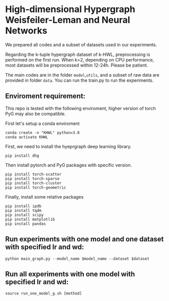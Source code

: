 # High-dimensional Hypergraph Weisfeiler-Leman and Neural Networks

We prepared all codes and a subset of datasets used in our experiments. 

Regarding the k-tuple hypergraph dataset of k-HWL, preprocessing is performed on the first run. When k=2, depending on CPU performance, most datasets will be preprocessed within 12-24h. Please be patient.

The main codes are in the folder `model`,`utils`, and a subset of raw data are provided in folder `data`. You can run the train.py to run the experiments. 

## Enviroment requirement:
This repo is tested with the following enviroment, higher version of torch PyG may also be compatible. 

First let's setup a conda enviroment
```
conda create -n "KHWL" python=3.8
conda activate KHWL
```

First, we need to install the hyeprgraph deep learning library.
```
pip install dhg
```

Then install pytorch and PyG packages with specific version.
```
pip install torch-scatter
pip install torch-sparse
pip install torch-cluster
pip install torch-geometric
```
Finally, install some relative packages

```
pip install ipdb
pip install tqdm
pip install scipy
pip install matplotlib
pip install pandas
```

## Run experiments with one model and one dataset with specified lr and wd: 
```
python main_graph.py --model_name $model_name --dataset $dataset
```

## Run all experiments with one model with specified lr and wd: 
```
source run_one_model_g.sh [method]
```

